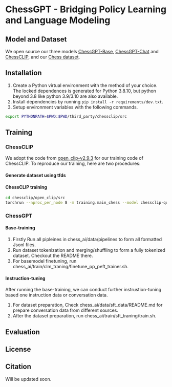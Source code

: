 # ChessGPT - Bridging Policy Learning and Language Modeling

## Model and Dataset
We open source our three models [ChessGPT-Base](https://huggingface.co/Waterhorse/chessgpt-base-v1), [ChessGPT-Chat](https://huggingface.co/Waterhorse/chessgpt-chat-v1) and [ChessCLIP](https://huggingface.co/Waterhorse/ChessCLIP), and our [Chess dataset](https://huggingface.co/Waterhorse/ChessCLIP).

## Installation
1. Create a Python virtual environment with the method of your choice. The locked dependences is generated for Python 3.8.10, but python beyond 3.8 like python 3.9/3.10 are also available.
2. Install dependencies by running `pip install -r requirements/dev.txt`.
3. Setup environment variables with the following commands.
```bash
export PYTHONPATH=$PWD:$PWD/third_party/chessclip/src
```

## Training

### ChessCLIP 
We adopt the code from [open_clip-v2.9.3](https://github.com/mlfoundations/open_clip) for our training code of ChessCLIP. To reproduce our training, here are two procedures:
#### Generate dataset using tfds

#### ChessCLIP training
```bash
cd chessclip/open_clip/src
torchrun --nproc_per_node 8 -m training.main_chess --model chessclip-quickgelu
```

### ChessGPT
#### Base-training
1. Firstly Run all pipleines in chess_ai/data/pipelines to form all formatted Jsonl files.
2. Run dataset tokenization and merging/shuffling to form a fully tokenized dataset. Checkout the README there.
3. For basemodel finetuning, run chess_ai/train/clm_traning/finetune_pp_peft_trainer.sh.

#### Instruction-tuning
After running the base-training, we can conduct further instrustion-tuning based one instruction data or conversation data.
1. For dataset preparation, Check chess_ai/data/sft_data/README.md for prepare conversation data from different sources.
2. After the dataset preparation, run chess_ai/train/sft_traning/train.sh.

## Evaluation

## License

## Citation
Will be updated soon.
